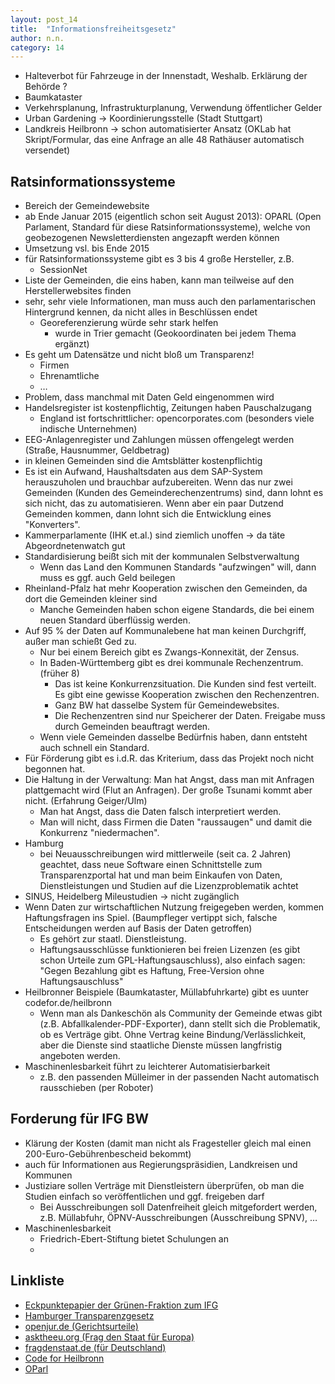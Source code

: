```yaml
---
layout: post_14
title:  "Informationsfreiheitsgesetz"
author: n.n.
category: 14
---
```


 * Halteverbot für Fahrzeuge in der Innenstadt, Weshalb. Erklärung der Behörde ?
 * Baumkataster
 * Verkehrsplanung, Infrastrukturplanung, Verwendung öffentlicher Gelder
 * Urban Gardening → Koordinierungsstelle (Stadt Stuttgart)
 * Landkreis Heilbronn → schon automatisierter Ansatz (OKLab hat Skript/Formular, das eine Anfrage an alle 48 Rathäuser automatisch versendet)


## Ratsinformationssysteme

   * Bereich der Gemeindewebsite
   * ab Ende Januar 2015 (eigentlich schon seit August 2013): OPARL (Open Parlament, Standard für diese Ratsinformationssysteme), welche von geobezogenen Newsletterdiensten angezapft werden können
   * Umsetzung vsl. bis Ende 2015
   * für Ratsinformationssysteme gibt es 3 bis 4 große Hersteller, z.B.
     * SessionNet
   * Liste der Gemeinden, die eins haben, kann man teilweise auf den Herstellerwebsites finden
 * sehr, sehr viele Informationen, man muss auch den parlamentarischen Hintergrund kennen, da nicht alles in Beschlüssen endet
   * Georeferenzierung würde sehr stark helfen
     * wurde in Trier gemacht (Geokoordinaten bei jedem Thema ergänzt)
 * Es geht um Datensätze und nicht bloß um Transparenz!
   * Firmen
   * Ehrenamtliche
   * …
 * Problem, dass manchmal mit Daten Geld eingenommen wird
 * Handelsregister ist kostenpflichtig, Zeitungen haben Pauschalzugang
   * England ist fortschrittlicher: opencorporates.com (besonders viele indische Unternehmen)
 * EEG-Anlagenregister und Zahlungen müssen offengelegt werden (Straße, Hausnummer, Geldbetrag)
 * in kleinen Gemeinden sind die Amtsblätter kostenpflichtig
 * Es ist ein Aufwand, Haushaltsdaten aus dem SAP-System herauszuholen und brauchbar aufzubereiten. Wenn das nur zwei Gemeinden (Kunden des Gemeinderechenzentrums) sind, dann lohnt es sich nicht, das zu automatisieren. Wenn aber ein paar Dutzend Gemeinden kommen, dann lohnt sich die Entwicklung eines "Konverters".
 * Kammerparlamente (IHK et.al.) sind ziemlich unoffen -> da täte Abgeordnetenwatch gut
 * Standardisierung beißt sich mit der kommunalen Selbstverwaltung
   * Wenn das Land den Kommunen Standards "aufzwingen" will, dann muss es ggf. auch Geld beilegen
 * Rheinland-Pfalz hat mehr Kooperation zwischen den Gemeinden, da dort die Gemeinden kleiner sind
   * Manche Gemeinden haben schon eigene Standards, die bei einem neuen Standard überflüssig werden.
 * Auf 95 % der Daten auf Kommunalebene hat man keinen Durchgriff, außer man schießt Ged zu.
   * Nur bei einem Bereich gibt es Zwangs-Konnexität, der Zensus.
   * In Baden-Württemberg gibt es drei kommunale Rechenzentrum. (früher 8)
     * Das ist keine Konkurrenzsituation. Die Kunden sind fest verteilt. Es gibt eine gewisse Kooperation zwischen den Rechenzentren.
     * Ganz BW hat dasselbe System für Gemeindewebsites.
     * Die Rechenzentren sind nur Speicherer der Daten. Freigabe muss durch Gemeinden beauftragt werden.
   * Wenn viele Gemeinden dasselbe Bedürfnis haben, dann entsteht auch schnell ein Standard.
 * Für Förderung gibt es i.d.R. das Kriterium, dass das Projekt noch nicht begonnen hat.
 * Die Haltung in der Verwaltung: Man hat Angst, dass man mit Anfragen plattgemacht wird (Flut an Anfragen). Der große Tsunami kommt aber nicht. (Erfahrung Geiger/Ulm)
   * Man hat Angst, dass die Daten falsch interpretiert werden.
   * Man will nicht, dass Firmen die Daten "raussaugen" und damit die Konkurrenz "niedermachen".
 * Hamburg
   * bei Neuausschreibungen wird mittlerweile (seit ca. 2 Jahren) geachtet, dass neue Software einen Schnittstelle zum Transparenzportal hat und man beim Einkaufen von Daten, Dienstleistungen und Studien auf die Lizenzproblematik achtet
 * SINUS, Heidelberg Mileustudien -> nicht zugänglich
 * Wenn Daten zur wirtschaftlichen Nutzung freigegeben werden, kommen Haftungsfragen ins Spiel. (Baumpfleger vertippt sich, falsche Entscheidungen werden auf Basis der Daten getroffen)
   * Es gehört zur staatl. Dienstleistung.
   * Haftungsausschlüsse funktionieren bei freien Lizenzen (es gibt schon Urteile zum GPL-Haftungsauschluss), also einfach sagen: "Gegen Bezahlung gibt es Haftung, Free-Version ohne Haftungsauschluss"
 * Heilbronner Beispiele (Baumkataster, Müllabfuhrkarte) gibt es uunter codefor.de/heilbronn
   * Wenn man als Dankeschön als Community der Gemeinde etwas gibt (z.B. Abfallkalender-PDF-Exporter), dann stellt sich die Problematik, ob es Verträge gibt. Ohne Vertrag keine Bindung/Verlässlichkeit, aber die Dienste sind staatliche Dienste müssen langfristig angeboten werden.
 * Maschinenlesbarkeit führt zu leichterer Automatisierbarkeit
   * z.B. den passenden Mülleimer in der passenden Nacht automatisch rausschieben (per Roboter)

## Forderung für IFG BW

 * Klärung der Kosten (damit man nicht als Fragesteller gleich mal einen 200-Euro-Gebührenbescheid bekommt)
 * auch für Informationen aus Regierungspräsidien, Landkreisen und Kommunen
 * Justiziare sollen Verträge mit Dienstleistern überprüfen, ob man die Studien einfach so veröffentlichen und ggf. freigeben darf
   * Bei Ausschreibungen soll Datenfreiheit gleich mitgefordert werden, z.B. Müllabfuhr, ÖPNV-Ausschreibungen (Ausschreibung SPNV), …
 * Maschinenlesbarkeit
   * Friedrich-Ebert-Stiftung bietet Schulungen an
   * 

## Linkliste

 * [Eckpunktepapier der Grünen-Fraktion zum IFG](http://www.gruene-landtag-bw.de/fileadmin/media/LTF/bawue_gruenefraktion_de/bawue_gruenefraktion_de/themen/demokratie_recht/Eckpunkte_IFG_Gruene_SPD_2014-11-25.pdf)
 * [Hamburger Transparenzgesetz](http://www.transparenzgesetz.de/)
 * [openjur.de (Gerichtsurteile)](http://www.openjur.de)
 * [asktheeu.org (Frag den Staat für Europa)](http://www.asktheeu.org)
 * [fragdenstaat.de (für Deutschland)](https://fragdenstaat.de)
 * [Code for Heilbronn](http://codefor.de/heilbronn)
 * [OParl](https://oparl.org)

